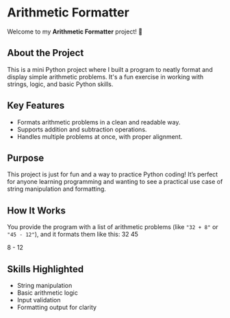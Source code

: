 # Arithmetic Formatter

Welcome to my **Arithmetic Formatter** project! 🎉

## About the Project
This is a mini Python project where I built a program to neatly format and display simple arithmetic problems. It's a fun exercise in working with strings, logic, and basic Python skills.

## Key Features
- Formats arithmetic problems in a clean and readable way.
- Supports addition and subtraction operations.
- Handles multiple problems at once, with proper alignment.

## Purpose
This project is just for fun and a way to practice Python coding! It’s perfect for anyone learning programming and wanting to see a practical use case of string manipulation and formatting.

## How It Works
You provide the program with a list of arithmetic problems (like `"32 + 8"` or `"45 - 12"`), and it formats them like this:  32 45

8 - 12
## Skills Highlighted
- String manipulation
- Basic arithmetic logic
- Input validation
- Formatting output for clarity
